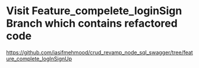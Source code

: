 # Visit Feature_compelete_loginSign Branch which contains refactored code

https://github.com/iasifmehmood/crud_revamp_node_sql_swagger/tree/feature_complete_logInSignUp
